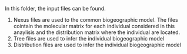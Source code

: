 
In this folder, the input files can be found. 

1) Nexus files are used to the common biogeographic model. The files cointain the molecular matrix for each individual considered in this anaylisis and the distribution matrix where the individual are located.
2) Tree files are used to infer the individual biogeographic model
3) Distribution files are used to infer the individual biogeographic model
